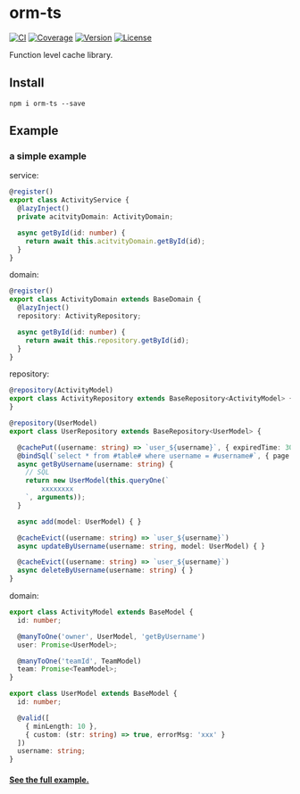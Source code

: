# orm-ts

[![CI](https://img.shields.io/travis/zhang740/orm-ts.svg?style=flat-square)](https://travis-ci.org/zhang740/orm-ts)
[![Coverage](https://img.shields.io/coveralls/zhang740/orm-ts.svg?style=flat-square)](https://coveralls.io/github/zhang740/orm-ts)
[![Version](https://img.shields.io/npm/v/orm-ts.svg?style=flat-square)](https://www.npmjs.com/package/orm-ts)
[![License](https://img.shields.io/npm/l/orm-ts.svg?style=flat-square)](https://github.com/zhang740/orm-ts/blob/master/LICENSE)

Function level cache library.

## Install
```shell
npm i orm-ts --save
```

## Example

### a simple example
service:
```ts
@register()
export class ActivityService {
  @lazyInject()
  private acitvityDomain: ActivityDomain;

  async getById(id: number) {
    return await this.acitvityDomain.getById(id);
  }
}
```

domain:
```ts
@register()
export class ActivityDomain extends BaseDomain {
  @lazyInject()
  repository: ActivityRepository;

  async getById(id: number) {
    return await this.repository.getById(id);
  }
}
```

repository:
```ts
@repository(ActivityModel)
export class ActivityRepository extends BaseRepository<ActivityModel> {
}

@repository(UserModel)
export class UserRepository extends BaseRepository<UserModel> {

  @cachePut((username: string) => `user_${username}`, { expiredTime: 30 * 60 })
  @bindSql(`select * from #table# where username = #username#`, { page: false })
  async getByUsername(username: string) {
    // SQL
    return new UserModel(this.queryOne(`
        xxxxxxxx
    `, arguments));
  }

  async add(model: UserModel) { }

  @cacheEvict((username: string) => `user_${username}`)
  async updateByUsername(username: string, model: UserModel) { }

  @cacheEvict((username: string) => `user_${username}`)
  async deleteByUsername(username: string) { }
}
```

domain:
```ts
export class ActivityModel extends BaseModel {
  id: number;

  @manyToOne('owner', UserModel, 'getByUsername')
  user: Promise<UserModel>;

  @manyToOne('teamId', TeamModel)
  team: Promise<TeamModel>;
}

export class UserModel extends BaseModel {
  id: number;

  @valid([
    { minLength: 10 },
    { custom: (str: string) => true, errorMsg: 'xxx' }
  ])
  username: string;
}
```


#### [See the full example.](https://github.com/zhang740/orm-ts/tree/master/example)
